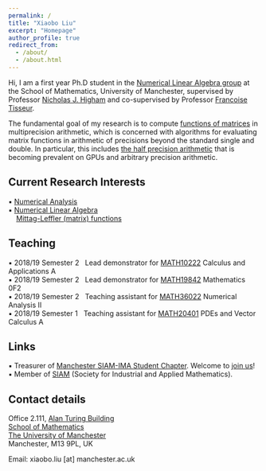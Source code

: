 ```yaml
---
permalink: /
title: "Xiaobo Liu"
excerpt: "Homepage"
author_profile: true
redirect_from: 
  - /about/
  - /about.html
---
```

Hi, I am a first year Ph.D student in the [Numerical Linear Algebra group](https://nla-group.org/) at the School of Mathematics, University of Manchester, supervised by Professor [Nicholas J. Higham](http://www.maths.manchester.ac.uk/~higham/index.php) and co-supervised by Professor [Francoise Tisseur](http://www.maths.manchester.ac.uk/~ftisseur/).

The fundamental goal of my research is to compute [functions of matrices](https://en.wikipedia.org/wiki/Matrix_function) in multiprecision arithmetic, which is concerned with algorithms for evaluating matrix functions in arithmetic of precisions beyond the standard single and double. In particular, this includes [the half precision arithmetic](https://en.wikipedia.org/wiki/Half-precision_floating-point_format) that is becoming prevalent on GPUs and arbitrary precision arithmetic.

## Current Research Interests
▪ [Numerical Analysis](http://www.maths.manchester.ac.uk/our-research/research-groups/numerical-analysis-and-scientific-computing/numerical-analysis/our-research/)  
▪ [Numerical Linear Algebra](http://www.maths.manchester.ac.uk/our-research/research-groups/numerical-analysis-and-scientific-computing/numerical-analysis/our-research/numerical-linear-algebra/)  
&nbsp; &nbsp; [Mittag-Leffler (matrix) functions](https://en.wikipedia.org/wiki/Mittag-Leffler_function)

## Teaching
▪ 2018/19 Semester 2 &nbsp; Lead demonstrator for [MATH10222](http://www.maths.manchester.ac.uk/study/undergraduate/courses/mathematics-bsc/course-unit-spec/?unitcode=MATH10222) Calculus and Applications A  
▪ 2018/19 Semester 2 &nbsp; Lead demonstrator for [MATH19842](http://www.maths.manchester.ac.uk/study/undergraduate/information-for-current-students/service-teaching/foundation-studies/course-unit-spec/?unitcode=MATH19842) Mathematics 0F2  
▪ 2018/19 Semester 2 &nbsp; Teaching assistant for [MATH36022](http://www.maths.manchester.ac.uk/study/undergraduate/courses/mathematics-mmath/course-unit-spec/?unitcode=MATH36022) Numerical Analysis II  
▪ 2018/19 Semester 1 &nbsp; Teaching assistant for [MATH20401](http://www.maths.manchester.ac.uk/study/undergraduate/information-for-current-students/course-units-offered/course-unit-spec/?unitcode=MATH20401) PDEs and Vector Calculus A

## Links
▪ Treasurer of [Manchester SIAM-IMA Student Chapter](https://www.maths.manchester.ac.uk/~siam/). Welcome to [join us](http://www.maths.manchester.ac.uk/~siam/profile.php)!  
▪ Member of [SIAM](https://www.siam.org/) (Society for Industrial and Applied Mathematics).

## Contact details

Office 2.111, [Alan Turing Building](http://www.maths.manchester.ac.uk/our-research/facilities/infrastructure/)  
[School of Mathematics](http://www.maths.manchester.ac.uk/)  
[The University of Manchester](https://www.manchester.ac.uk/)  
Manchester, M13 9PL, UK  

Email: xiaobo.liu [at] manchester.ac.uk
